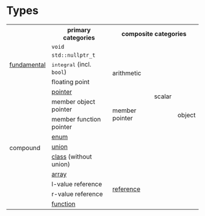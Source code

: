 # Types

<table>
<tr><th></th><th>primary categories</th><th colspan="3">composite categories</th></tr>
<tr><td rowspan="4"><a href="fundamental_data_types.md">fundamental</a></td><td><code>void</code></td><td></td><td></td><td></td></tr>
<tr><td><code>std::nullptr_t</code></td><td></td><td rowspan="7">scalar</td><td rowspan="10">object</td></tr>
<tr><td><tt>integral</tt> (incl. <code>bool</code>)</td><td rowspan="2">arithmetic</td></tr>
<tr><td>floating point</td></tr>
<tr><td rowspan="10">compound</td><td><a href="pointer.md">pointer</a></td><td></td></tr>
<tr><td>member object pointer</td><td rowspan="2">member pointer</td></tr>
<tr><td>member function pointer</td></tr>
<tr><td><a href="enum.md">enum</a></td><td></td></tr>
<tr><td><a href="union.md">union</a></td><td></td><td></td></tr>
<tr><td><a href="class.md">class</a> (without union)</td><td></td><td></td></tr>
<tr><td><a href="array.md">array</a></td><td></td><td></td></tr>
<tr><td>l-value reference</td><td rowspan="2"><a href="reference.md">reference</a></td><td></td><td></td></tr>
<tr><td>r-value reference</td><td></td><td></td></tr>
<tr><td><a href="function.md">function</a></td><td></td><td></td><td></td></tr>
</table>